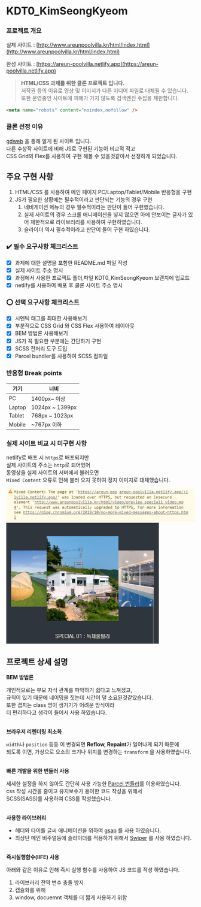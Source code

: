 # KDT0_KimSeongKyeom

### 프로젝트 개요

실제 사이트 : [http://www.areunpoolvilla.kr/html/index.html](http://www.areunpoolvilla.kr/html/index.html)

완성 사이트 : [https://areun-poolvilla.netlify.app](https://areun-poolvilla.netlify.app)

> **HTML/CSS 과제를 위한 클론 프로젝트 입니다.**  
> 저작권 등의 이유로 영상 및 이미지가 다른 미디어 파일로 대체될 수 있습니다.  
> 또한 운영중인 사이트에 피해가 가지 않도록 검색엔진 수집을 제한합니다.

```html
<meta name="robots" content="noindex,nofollow" />
```

### 클론 선정 이유

[gdweb](https://www.gdweb.co.kr/main/) 을 통해 알게 된 사이트 입니다.  
다른 수상작 사이트에 비해 JS로 구현된 기능이 비교적 적고  
CSS Grid와 Flex를 사용하여 구현 해볼 수 있을것같아서 선정하게 되었습니다.

## 주요 구현 사항

1. HTML/CSS 를 사용하여 메인 페이지 PC/Laptop/Tablet/Mobile 반응형을 구현
1. JS가 필요한 상황에는 필수적이라고 판단되는 기능의 경우 구현
   1. 네비게이션 메뉴의 경우 필수적이라는 판단이 들어 구현했습니다.
   1. 실제 사이트의 경우 스크롤 애니메이션을 넣지 않으면 아에 안보이는 글자가 있어 제한적으로 라이브러리를 사용하여 구현하였습니다.
   1. 슬라이더 역시 필수적이라고 판단이 들어 구현 하였습니다.

### ✔️ 필수 요구사항 체크리스트

- [x] 과제에 대한 설명을 포함한 README.md 파일 작성
- [x] 실제 사이트 주소 명시
- [x] 과정에서 사용한 프로젝트 폴더,파일 KDT0_KimSeongKyeom 브랜치에 업로드
- [x] netlify를 사용하여 배포 후 클론 사이트 주소 명시

### ⭕ 선택 요구사항 체크리스트

- [x] 시멘틱 태그를 최대한 사용해보기
- [x] 부분적으로 CSS Grid 와 CSS Flex 사용하여 레이아웃
- [x] BEM 방법론 사용해보기
- [x] JS가 꼭 필요한 부분에는 간단하기 구현
- [x] SCSS 전처리 도구 도입
- [x] Parcel bundler를 사용하여 SCSS 컴파일

### 반응형 Break points

| 기기   | 너비            |
| ------ | --------------- |
| PC     | 1400px~ 이상    |
| Laptop | 1024px ~ 1399px |
| Tablet | 768px ~ 1023px  |
| Mobile | ~767px 이하     |

### 실제 사이트 비교 시 미구현 사항

netlify로 배포 시 `https`로 배포되지만  
실제 사이트의 주소는 `http`로 되어있어  
동영상을 실제 사이트의 서버에서 불러오면  
`Mixed Content` 오류로 인해 불러 오지 못하여 정지 이미지로 대체했습니다.

![미구현 사항1](static/images/mixed_content_error.png)  
![미구현 사항2](static/images/mixed_content_video.png)

## 프로젝트 상세 설명

**BEM 방법론**

개인적으로는 부모 자식 관계를 파악하기 쉽다고 느껴졌고,  
규칙이 있기 때문에 네이밍을 짓는데 시간이 덜 소요된것같았습니다.  
또한 겹치는 class 명이 생기기가 어려운 방식이라  
더 편리하다고 생각이 들어서 사용 하였습니다.  
<br/>

**브라우저 리렌더링 최소화**

`width`나 `position` 등등 이 변경되면 **Reflow, Repaint**가 일어나게 되기 때문에  
되도록 이면, 가상으로 요소의 크기나 위치를 변경하는 `transform` 을 사용하였습니다.  
<br/>

**빠른 개발을 위한 번들러 사용**

세세한 설정을 하지 않아도 간단히 사용 가능한 [Parcel 번들러](https://parceljs.org/)를 이용하였습니다.  
css 작성 시간을 줄이고 유지보수가 용이한 코드 작성을 위해서  
SCSS(SASS)를 사용하여 CSS를 작성했습니다.  
<br/>

**사용한 라이브러리**

- 헤더와 타이틀 글씨 애니메이션을 위하여 [gsap](https://greensock.com/gsap/) 를 사용 하였습니다.
- 최상단 메인 비주얼등에 슬라이더를 적용하기 위해서 [Swiper](https://swiperjs.com/) 를 사용 하였습니다.
  <br/><br/>

**즉시실행함수(IIFE) 사용**

아래와 같은 이유로 인해 즉시 실행 함수를 사용하여 JS 코드를 작성 하였습니다.

1. 라이브러리 전역 변수 충돌 방지
1. 캡슐화를 위해
1. window, docuemnt 객체를 더 짧게 사용하기 위함
